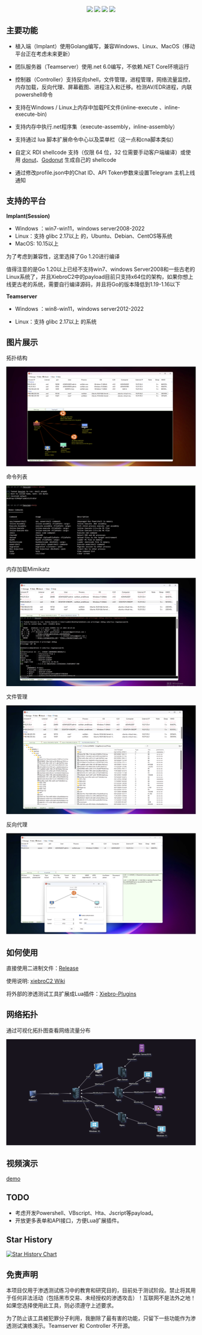 

  <p align="center">
    <img src="https://badgen.net/github/stars/INotGreen/XiebroC2/?icon=github&color=black">
    <a href="https://github.com/INotGreen/XiebroC2/releases"><img src="https://img.shields.io/github/downloads/INotGreen/XiebroC2/total?color=blueviolet"></a>
    <img src="https://badgen.net/github/issues/INotGreen/XiebroC2">
    <a href="https://github.com/INotGreen/XiebroC2/wiki" style="text-decoration:none;">
     <img src="https://img.shields.io/badge/%E6%96%87%E5%BA%93-wiki-yellow">
    </a>
</p>



## 主要功能

- 植入端（Implant）使用Golang编写，兼容Windows、Linux、MacOS（移动平台正在考虑未来更新）

- 团队服务器（Teamserver）使用.net 6.0编写，不依赖.NET Core环境运行

- 控制器（Controller）支持反向shell，文件管理，进程管理，网络流量监控，内存加载，反向代理、屏幕截图、进程注入和迁移。检测AV/EDR进程，内联powershell命令

- 支持在Windows / Linux上内存中加载PE文件(inline-execute 、inline-execute-bin)

- 支持内存中执行.net程序集（execute-assembly，inline-assembly）

- 支持通过 lua 脚本扩展命令中心以及菜单栏（这一点和cna脚本类似）

- 自定义 RDI shellcode 支持（仅限 64 位，32 位需要手动客户端编译）或使用 [donut](https://github.com/TheWover/donut)、[Godonut](https://github.com/Binject/go-donut) 生成自己的 shellcode

- 通过修改profile.json中的Chat  ID、API Token参数来设置Telegram 主机上线通知

  

## 支持的平台

**Implant(Session)**

- Windows ：win7-win11，windows server2008-2022
- Linux：支持 glibc 2.17以上 的，Ubuntu、Debian、CentOS等系统
- MacOS: 10.15以上

为了考虑到兼容性，这里选择了Go 1.20进行编译

值得注意的是Go 1.20以上已经不支持win7、windows Server2008和一些古老的Linux系统了，并且XiebroC2中的payload目前只支持x64位的架构，如果你想上线更古老的系统，需要自行编译源码，并且将Go的版本降低到1.19-1.16以下



**Teamserver**

- Windows ：win8-win11，windows server2012-2022

- Linux：支持 glibc 2.17以上 的系统



## 图片展示

拓扑结构

![image-20250114152703571](Image/image-20250114152703571.png)

命令列表

![image-20250114162852363](Image/image-20250114162852363.png)



内存加载Mimikatz



![image-20250114162708390](Image/image-20250114162708390.png)

文件管理

![image-20250114162940873](Image/image-20250114162940873.png)





反向代理

![image-20250114180254731](Image/image-20250114180254731.png)






## 如何使用

直接使用二进制文件：[Release](https://github.com/INotGreen/XiebroC2/releases)

使用说明: [xiebroC2 Wiki](https://github.com/INotGreen/XiebroC2/wiki)

将外部的渗透测试工具扩展成Lua插件：[Xiebro-Plugins](https://github.com/INotGreen/Xiebro-Plugins)

## 网络拓扑

通过可视化拓扑图查看网络流量分布

![image-20240818150942815](Image/image-20240818150942815.png)

## 视频演示

[demo](https://private-user-images.githubusercontent.com/89376703/305162512-771c2e88-afd8-493d-a575-7e10149837dd.mp4)



## TODO

- 考虑开发Powershell、VBscript、Hta、Jscript等payload。
- 开放更多表单和API接口，方便Lua扩展插件。

## Star History

[![Star History Chart](https://api.star-history.com/svg?repos=INotGreen/XiebroC2&type=Date)](https://star-history.com/#INotGreen/XiebroC2&Date)

## 免责声明

本项目仅用于渗透测试练习中的教育和研究目的，目前处于测试阶段。禁止将其用于任何非法活动（包括黑市交易、未经授权的渗透攻击）！互联网不是法外之地！如果您选择使用此工具，则必须遵守上述要求。

为了防止该工具被犯罪分子利用，我删除了最有害的功能，只留下一些功能作为渗透测试演练演示。Teamserver 和 Controller 不开源。
